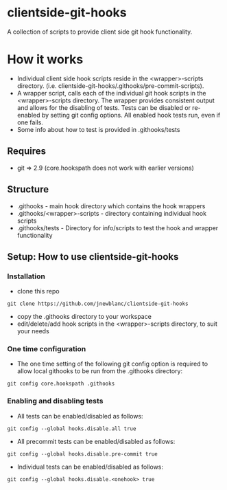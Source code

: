 # clientside-git-hooks
A collection of scripts to provide client side git hook functionality.

# How it works
* Individual client side hook scripts reside in the &lt;wrapper&gt;-scripts directory.  (i.e. clientside-git-hooks/.githooks/pre-commit-scripts).
* A wrapper script, calls each of the individual git hook scripts in the &lt;wrapper&gt;-scripts directory.  The wrapper provides consistent output and allows for the disabling of tests.  Tests can be disabled or re-enabled by setting git config options.  All enabled hook tests run, even if one fails.
* Some info about how to test is provided in .githooks/tests 

## Requires
* git => 2.9 (core.hookspath does not work with earlier versions)

## Structure
* .githooks - main hook directory which contains the hook wrappers
* .githooks/&lt;wrapper&gt;-scripts - directory containing individual hook scripts
* .githooks/tests - Directory for info/scripts to test the hook and wrapper functionality

## Setup: How to use clientside-git-hooks

### Installation
* clone this repo
```
git clone https://github.com/jnewblanc/clientside-git-hooks
```
* copy the .githooks directory to your workspace
* edit/delete/add hook scripts in the &lt;wrapper&gt;-scripts directory, to suit your needs

### One time configuration
* The one time setting of the following git config option is required to allow local githooks to be run from the .githooks directory:
```
git config core.hookspath .githooks
```

### Enabling and disabling tests
* All tests can be enabled/disabled as follows:
```
git config --global hooks.disable.all true
```
* All precommit tests can be enabled/disabled as follows:
```
git config --global hooks.disable.pre-commit true
```
* Individual tests can be enabled/disabled as follows:
```
git config --global hooks.disable.<onehook> true
```
